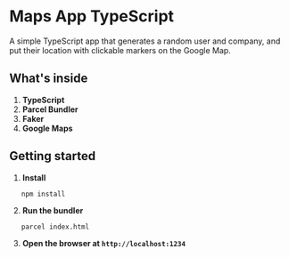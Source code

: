 # Maps App TypeScript
A simple TypeScript app that generates a random user and company, and put their location with clickable markers on the Google Map.

## What's inside
1. **TypeScript**
2. **Parcel Bundler**
3. **Faker**
4. **Google Maps**

## Getting started
1. **Install**
```shell
   npm install

```
2. **Run the bundler**
```shell
   parcel index.html

```

3. **Open the browser at `http://localhost:1234`**